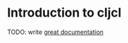 # Introduction to cljcl

TODO: write [great documentation](http://jacobian.org/writing/great-documentation/what-to-write/)
